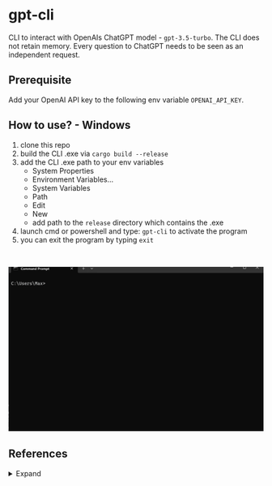 # gpt-cli

CLI to interact with OpenAIs ChatGPT model - `gpt-3.5-turbo`. The CLI does not retain memory. Every question to ChatGPT needs to be seen as an independent request.

## Prerequisite  

Add your OpenAI API key to the following env variable `OPENAI_API_KEY`.

## How to use? - Windows

1. clone this repo
2. build the CLI .exe via `cargo build --release`
3. add the CLI .exe path to your env variables
    - System Properties
    - Environment Variables...
    - System Variables
    - Path
    - Edit
    - New
    - add path to the `release` directory which contains the .exe
4. launch cmd or powershell and type: `gpt-cli` to activate the program
5. you can exit the program by typing `exit`

<br>

![demo](assets/demo.gif)

## References

<details>
  <summary>Expand</summary>
  <br>

Rust OpenAI Integration (GPT-3) - Code to the Moon: https://www.youtube.com/watch?v=5WhJQMnJjik&t=724s

</details>